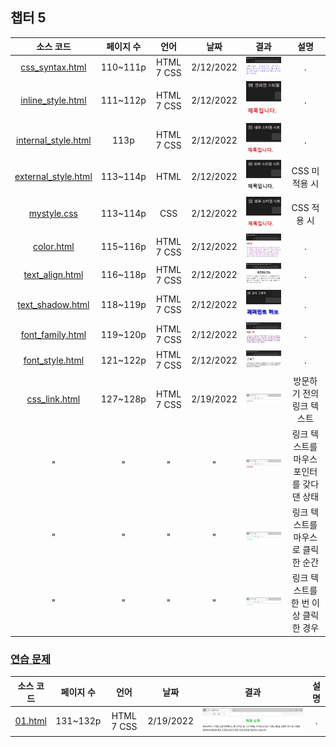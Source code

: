 ## 챕터 5
|소스 코드|페이지 수|언어|날짜|결과|설명|
|:---:|:---:|:---:|:---:|:---:|:---:|
|[css_syntax.html](../caph5/css_syntax.html)|110~111p|HTML 7 CSS|2/12/2022|![docs-css_syntax](../caph5/docs/css_syntax.jpg)|.|
|[inline_style.html](../caph5/inline_style.html)|111~112p|HTML 7 CSS|2/12/2022|![docs-inline_style](../caph5/docs/inline_style.jpg)|.|
|[internal_style.html](../caph5/internal_style.html)|113p|HTML 7 CSS|2/12/2022|![docs-internal_style](../caph5/docs/internal_style.jpg)|.|
|[external_style.html](../caph5/external/html/external_style.html)|113~114p|HTML|2/12/2022|![docs-external_style-1](../caph5/docs/external_style-1.jpg)|CSS 미적용 시|
|[mystyle.css](../caph5/external/css/mystyle.css)|113~114p|CSS|2/12/2022|![docs-external_style-2](../caph5/docs/external_style-2.jpg)|CSS 적용 시|
|[color.html](../caph5/color.html)|115~116p|HTML 7 CSS|2/12/2022|![docs-color](../caph5/docs/color.jpg)|.|
|[text_align.html](../caph5/text_align.html)|116~118p|HTML 7 CSS|2/12/2022|![docs-text_align](../caph5/docs/text_align.jpg)|.|
|[text_shadow.html](../caph5/text_shadow.html)|118~119p|HTML 7 CSS|2/12/2022|![docs-text_shadow](../caph5/docs/text_shadow.jpg)|.|
|[font_family.html](../caph5/font_family.html)|119~120p|HTML 7 CSS|2/12/2022|![docs-font_family](../caph5/docs/font_family.jpg)|.|
|[font_style.html](../caph5/font_style.html)|121~122p|HTML 7 CSS|2/12/2022|![docs-font_style](../caph5/docs/font_style.jpg)|.|
|[css_link.html](../caph5/css_link.html)|127~128p|HTML 7 CSS|2/19/2022|![docs-css_link-1](../caph5/docs/css_link-1.jpg)|방문하기 전의 링크 텍스트|
|"|"|"|"|![docs-css_link-2](../caph5/docs/css_link-2.jpg)|링크 텍스트를 마우스 포인터를 갖다 댄 상태|
|"|"|"|"|![docs-css_link-3](../caph5/docs/css_link-3.jpg)|링크 텍스트를 마우스로 클릭한 순간|
|"|"|"|"|![docs-css_link-4](../caph5/docs/css_link-4.jpg)|링크 텍스트를 한 번 이상 클릭한 경우|

### [연습 문제](../../../../tree/main/HTMLTML/caph5/pp)
|소스 코드|페이지 수|언어|날짜|결과|설명|
|:---:|:---:|:---:|:---:|:---:|:---:|
|[01.html](../caph5/pp/01.html)|131~132p|HTML 7 CSS|2/19/2022|![docs-pp-01](../caph5/docs/pp-01.jpg)|.|